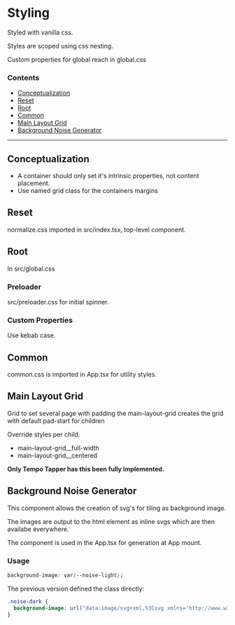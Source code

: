 # Styling

Styled with vanilla css.

Styles are scoped using css nesting.

Custom properties for global reach in global.css

### Contents

- [Conceptualization](#conceptualization)
- [Reset](#reset)
- [Root](#root)
- [Common](#common)
- [Main Layout Grid](#main-layout-grid)
- [Background Noise Generator](#background-noise-generator)

---

## Conceptualization

- A container should only set it's intrinsic properties, not content placement.
- Use named grid class for the containers margins

## Reset

normalize.css imported in src/index.tsx, top-level component.

## Root

In src/global.css 

### Preloader

src/preloader.css for initial spinner.

### Custom Properties

Use kebab case.

## Common

common.css is imported in App.tsx for utility styles.

## Main Layout Grid

  Grid to set several page with padding the main-layout-grid creates the grid with default pad-start for children

  Override styles per child. 

  - main-layout-grid__full-width 
  - main-layout-grid__centered

  **Only Tempo Tapper has this been fully implemented.**

## Background Noise Generator

This component allows the creation of svg's for tiling as background image.

The images are output to the html element as inline svgs which are then availabe everywhere.

The component is used in the App.tsx for generation at App mount.

### Usage

```css
background-image: var(--noise-light);
```

The previous version defined the class directly:

```css
.noise-dark {
  background-image: url("data:image/svg+xml,%3Csvg xmlns='http://www.w3.org/2000/svg' xmlns:xlink='http://www.w3.org/1999/xlink' width='500' height='500'%3E%3Cfilter id='n'%3E%3CfeTurbulence type='fractalNoise' baseFrequency='.7' numOctaves='10' stitchTiles='stitch'/%3E%3C/filter%3E%3Crect width='500' height='500' fill='%2332312e'/%3E%3Crect width='500' height='500' filter='url(%23n)' opacity='0.4'/%3E%3C/svg%3E");
} 
```